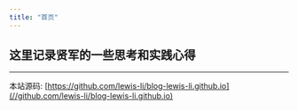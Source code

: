 ```yaml
---
title: "首页"
---
```


## 这里记录贤军的一些思考和实践心得

---

本站源码: 
[https://github.com/lewis-li/blog-lewis-li.github.io](//github.com/lewis-li/blog-lewis-li.github.io)